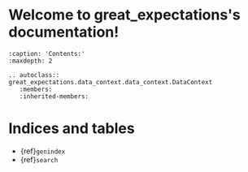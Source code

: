 # Welcome to great_expectations's documentation!

```{toctree}
:caption: 'Contents:'
:maxdepth: 2
```

```{eval-rst}
.. autoclass:: great_expectations.data_context.data_context.DataContext
   :members:
   :inherited-members:

```

# Indices and tables

- {ref}`genindex`
- {ref}`search`

